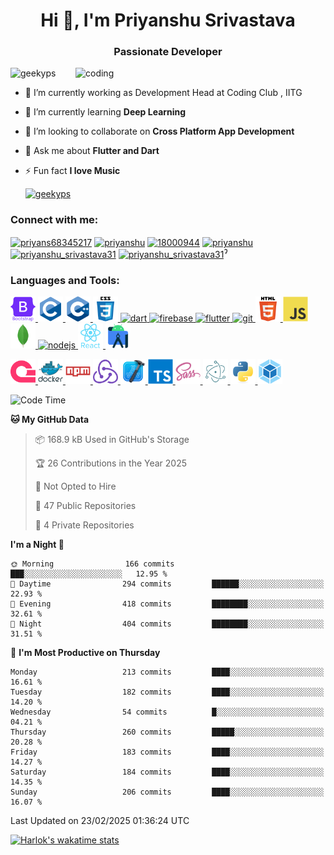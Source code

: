 <div class="div1">
<h1 align="center">Hi 👋, I'm Priyanshu Srivastava</h1>
<h3 align="center">Passionate Developer</h3>
  
 <img align="right" alt="coding" width="400" src="https://www.lambdatest.com/resources/images/news24.gif">

<p align="left"> <img src="https://komarev.com/ghpvc/?username=geekyps&label=Profile%20views&color=0e75b6&style=flat" alt="geekyps" /> </p>


- 🔭 I’m currently working as Development Head at Coding Club , IITG
- 🌱 I’m currently learning **Deep Learning**

- 👯 I’m looking to collaborate on **Cross Platform App Development**

- 💬 Ask me about **Flutter and Dart**

- ⚡ Fun fact **I love Music**

  <p align="left"> <a href="https://github.com/ryo-ma/github-profile-trophy"><img src="https://github-profile-trophy.vercel.app/?username=geekyps" alt="geekyps" /></a> </p>

<h3 align="left">Connect with me:</h3>
<p align="left">
<a href="https://twitter.com/Priyans58944648" target="blank"><img align="center" src="https://raw.githubusercontent.com/rahuldkjain/github-profile-readme-generator/master/src/images/icons/Social/twitter.svg" alt="priyans68345217" height="30" width="40" /></a>
<a href="https://www.linkedin.com/in/priyanshu-71604b227/" target="blank"><img align="center" src="https://raw.githubusercontent.com/rahuldkjain/github-profile-readme-generator/master/src/images/icons/Social/linked-in-alt.svg" alt="priyanshu" height="30" width="40" /></a>
<a href="https://stackoverflow.com/users/18000944" target="blank"><img align="center" src="https://raw.githubusercontent.com/rahuldkjain/github-profile-readme-generator/master/src/images/icons/Social/stack-overflow.svg" alt="18000944" height="30" width="40" /></a>
<a href="https://www.facebook.com/priyanshu.srivastava.5832/" target="blank"><img align="center" src="https://raw.githubusercontent.com/rahuldkjain/github-profile-readme-generator/master/src/images/icons/Social/facebook.svg" alt="priyanshu" height="30" width="40" /></a>
<a href="https://instagram.com/priyanshu_srivastava31" target="blank"><img align="center" src="https://raw.githubusercontent.com/rahuldkjain/github-profile-readme-generator/master/src/images/icons/Social/instagram.svg" alt="priyanshu_srivastava31" height="30" width="40" /></a>
</a>
<a href="https://codeforces.com/profile/Geeky_PS" target="blank"><img align="center" src="https://raw.githubusercontent.com/rahuldkjain/github-profile-readme-generator/master/src/images/icons/Social/codeforces.svg" alt="priyanshu_srivastava31" height="30" width="40" /></a>ˀ
</a>

<h3 align="left">Languages and Tools:</h3>
<p align="left"> <a href="https://getbootstrap.com" target="_blank" rel="noreferrer"> <img src="https://raw.githubusercontent.com/devicons/devicon/master/icons/bootstrap/bootstrap-plain-wordmark.svg" alt="bootstrap" width="40" height="40"/> </a> <a href="https://www.cprogramming.com/" target="_blank" rel="noreferrer"> <img src="https://raw.githubusercontent.com/devicons/devicon/master/icons/c/c-original.svg" alt="c" width="40" height="40"/> </a> <a href="https://www.w3schools.com/cpp/" target="_blank" rel="noreferrer"> <img src="https://raw.githubusercontent.com/devicons/devicon/master/icons/cplusplus/cplusplus-original.svg" alt="cplusplus" width="40" height="40"/> </a> <a href="https://www.w3schools.com/css/" target="_blank" rel="noreferrer"> <img src="https://raw.githubusercontent.com/devicons/devicon/master/icons/css3/css3-original-wordmark.svg" alt="css3" width="40" height="40"/> </a> <a href="https://dart.dev" target="_blank" rel="noreferrer"> <img src="https://www.vectorlogo.zone/logos/dartlang/dartlang-icon.svg" alt="dart" width="40" height="40"/> </a> <a href="https://firebase.google.com/" target="_blank" rel="noreferrer"> <img src="https://www.vectorlogo.zone/logos/firebase/firebase-icon.svg" alt="firebase" width="40" height="40"/> </a> <a href="https://flutter.dev" target="_blank" rel="noreferrer"> <img src="https://www.vectorlogo.zone/logos/flutterio/flutterio-icon.svg" alt="flutter" width="40" height="40"/> </a> <a href="https://git-scm.com/" target="_blank" rel="noreferrer"> <img src="https://www.vectorlogo.zone/logos/git-scm/git-scm-icon.svg" alt="git" width="40" height="40"/> </a> <a href="https://www.w3.org/html/" target="_blank" rel="noreferrer"> <img src="https://raw.githubusercontent.com/devicons/devicon/master/icons/html5/html5-original-wordmark.svg" alt="html5" width="40" height="40"/> </a> <a href="https://developer.mozilla.org/en-US/docs/Web/JavaScript" target="_blank" rel="noreferrer"> <img src="https://raw.githubusercontent.com/devicons/devicon/master/icons/javascript/javascript-original.svg" alt="javascript" width="40" height="40"/> </a> <a href="https://www.mongodb.com/" target="_blank" rel="noreferrer"> <img src="https://github.com/devicons/devicon/blob/master/icons/mongodb/mongodb-original.svg" alt="mongodb" width="40" height="40"/> </a> <a href="https://nodejs.org/en/" target="_blank" rel="noreferrer"><img src="https://images.g2crowd.com/uploads/product/image/large_detail/large_detail_f0b606abb6d19089febc9faeeba5bc05/nodejs-development-services.png" alt="nodejs" href= "https://nodejs.org/en/" width="40" height="40"/> </a><a href="https://reactjs.org/" target="_blank" rel="noreferrer"><img src="https://github.com/devicons/devicon/blob/master/icons/react/react-original-wordmark.svg" alt="react javacript" width="40" height="40"/> </a></a><a href="https://developer.android.com/studio" target="_blank" rel="noreferrer"><img src="https://github.com/devicons/devicon/blob/master/icons/androidstudio/androidstudio-original.svg" alt="android studio" width="40" height="40"/> </a> </p></a><a href="https://appwrite.io/" target="_blank" rel="noreferrer"><img src="https://github.com/devicons/devicon/blob/master/icons/appwrite/appwrite-original.svg" alt="appwrite" width="40" height="40"/> </a> </a><a href="https://www.docker.com/" target="_blank" rel="noreferrer"><img src="https://github.com/devicons/devicon/blob/master/icons/docker/docker-original-wordmark.svg" alt="docker" width="40" height="40"/> </a> </a><a href="https://www.npmjs.com/" target="_blank" rel="noreferrer"><img src="https://github.com/devicons/devicon/blob/master/icons/npm/npm-original-wordmark.svg" alt="node package manager" width="40" height="40"/> </a> </a><a href="https://redux.js.org/" target="_blank" rel="noreferrer"><img src="https://github.com/devicons/devicon/blob/master/icons/redux/redux-original.svg" alt="redux" width="40" height="40"/> </a></a><a href="https://developer.apple.com/xcode/" target="_blank" rel="noreferrer"><img src="https://github.com/devicons/devicon/blob/master/icons/xcode/xcode-original.svg" alt="xcode" width="40" height="40"/> </a> </a><a href="https://www.typescriptlang.org/" target="_blank" rel="noreferrer"><img src="https://github.com/devicons/devicon/blob/master/icons/typescript/typescript-original.svg" alt="typescript" width="40" height="40"/> </a></a><a href="https://sass-lang.com/" target="_blank" rel="noreferrer"><img src="https://github.com/devicons/devicon/blob/master/icons/sass/sass-original.svg" alt="sass" width="40" height="40"/> </a>
<a href="https://www.electronjs.org/" target="_blank" rel="noreferrer"><img src="https://github.com/devicons/devicon/blob/master/icons/electron/electron-original.svg" alt="electronJS" width="40" height="40"/> </a>
<a href="https://www.python.org/" target="_blank" rel="noreferrer"><img src="https://github.com/devicons/devicon/blob/master/icons/python/python-original.svg" alt="python" width="40" height="40"/> </a>
<a href="https://webpack.js.org/" target="_blank" rel="noreferrer"><img src="https://github.com/devicons/devicon/blob/master/icons/webpack/webpack-original.svg" alt="webpack" width="40" height="40"/> </a></p>

<!--START_SECTION:waka-->
![Code Time](http://img.shields.io/badge/Code%20Time-1%2C421%20hrs%2050%20mins-blue)

**🐱 My GitHub Data** 

> 📦 168.9 kB Used in GitHub's Storage 
 > 
> 🏆 26 Contributions in the Year 2025
 > 
> 🚫 Not Opted to Hire
 > 
> 📜 47 Public Repositories 
 > 
> 🔑 4 Private Repositories 
 > 
**I'm a Night 🦉** 

```text
🌞 Morning                166 commits         ███░░░░░░░░░░░░░░░░░░░░░░   12.95 % 
🌆 Daytime                294 commits         ██████░░░░░░░░░░░░░░░░░░░   22.93 % 
🌃 Evening                418 commits         ████████░░░░░░░░░░░░░░░░░   32.61 % 
🌙 Night                  404 commits         ████████░░░░░░░░░░░░░░░░░   31.51 % 
```
📅 **I'm Most Productive on Thursday** 

```text
Monday                   213 commits         ████░░░░░░░░░░░░░░░░░░░░░   16.61 % 
Tuesday                  182 commits         ████░░░░░░░░░░░░░░░░░░░░░   14.20 % 
Wednesday                54 commits          █░░░░░░░░░░░░░░░░░░░░░░░░   04.21 % 
Thursday                 260 commits         █████░░░░░░░░░░░░░░░░░░░░   20.28 % 
Friday                   183 commits         ████░░░░░░░░░░░░░░░░░░░░░   14.27 % 
Saturday                 184 commits         ████░░░░░░░░░░░░░░░░░░░░░   14.35 % 
Sunday                   206 commits         ████░░░░░░░░░░░░░░░░░░░░░   16.07 % 
```



 Last Updated on 23/02/2025 01:36:24 UTC
<!--END_SECTION:waka-->

[![Harlok's wakatime stats](https://github-readme-stats.vercel.app/api/wakatime?username=geekyps&layout=compact)](https://wakatime.com/@GeekyPS)

</div>
